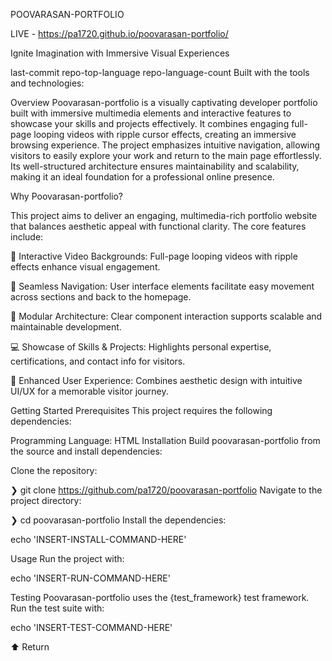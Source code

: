 POOVARASAN-PORTFOLIO

LIVE - https://pa1720.github.io/poovarasan-portfolio/

Ignite Imagination with Immersive Visual Experiences

last-commit repo-top-language repo-language-count
Built with the tools and technologies:

Overview
Poovarasan-portfolio is a visually captivating developer portfolio built with immersive multimedia elements and interactive features to showcase your skills and projects effectively. It combines engaging full-page looping videos with ripple cursor effects, creating an immersive browsing experience. The project emphasizes intuitive navigation, allowing visitors to easily explore your work and return to the main page effortlessly. Its well-structured architecture ensures maintainability and scalability, making it an ideal foundation for a professional online presence.

Why Poovarasan-portfolio?

This project aims to deliver an engaging, multimedia-rich portfolio website that balances aesthetic appeal with functional clarity. The core features include:

🎨 Interactive Video Backgrounds: Full-page looping videos with ripple effects enhance visual engagement.

🚀 Seamless Navigation: User interface elements facilitate easy movement across sections and back to the homepage.

🧩 Modular Architecture: Clear component interaction supports scalable and maintainable development.

💻 Showcase of Skills & Projects: Highlights personal expertise, certifications, and contact info for visitors.

🌟 Enhanced User Experience: Combines aesthetic design with intuitive UI/UX for a memorable visitor journey.

Getting Started
Prerequisites
This project requires the following dependencies:

Programming Language: HTML
Installation
Build poovarasan-portfolio from the source and install dependencies:

Clone the repository:

❯ git clone https://github.com/pa1720/poovarasan-portfolio
Navigate to the project directory:

❯ cd poovarasan-portfolio
Install the dependencies:

echo 'INSERT-INSTALL-COMMAND-HERE'

Usage
Run the project with:

echo 'INSERT-RUN-COMMAND-HERE'

Testing
Poovarasan-portfolio uses the {test_framework} test framework. Run the test suite with:

echo 'INSERT-TEST-COMMAND-HERE'

⬆ Return

